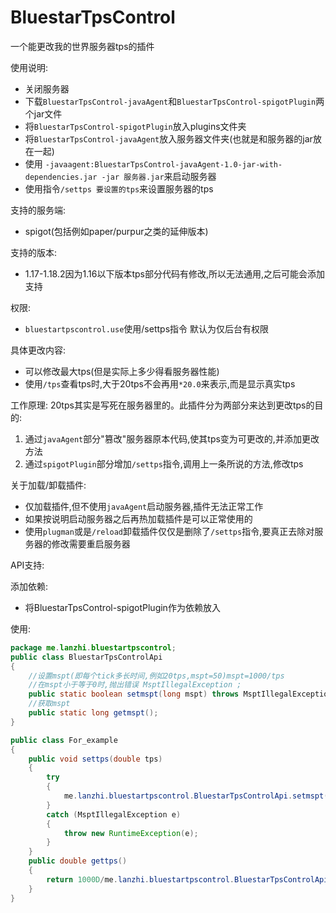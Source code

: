 # BluestarTpsControl
一个能更改我的世界服务器tps的插件

使用说明:
- 关闭服务器
- 下载```BluestarTpsControl-javaAgent```和```BluestarTpsControl-spigotPlugin```两个jar文件
- 将```BluestarTpsControl-spigotPlugin```放入plugins文件夹
- 将```BluestarTpsControl-javaAgent```放入服务器文件夹(也就是和服务器的jar放在一起)
- 使用 ```-javaagent:BluestarTpsControl-javaAgent-1.0-jar-with-dependencies.jar -jar 服务器.jar```来启动服务器
- 使用指令```/settps 要设置的tps```来设置服务器的tps

支持的服务端:
- spigot(包括例如paper/purpur之类的延伸版本)

支持的版本:
- 1.17-1.18.2因为1.16以下版本tps部分代码有修改,所以无法通用,之后可能会添加支持

权限:
- ```bluestartpscontrol.use```使用/settps指令
默认为仅后台有权限

具体更改内容:
- 可以修改最大tps(但是实际上多少得看服务器性能)
- 使用```/tps```查看tps时,大于20tps不会再用```*20.0```来表示,而是显示真实tps

工作原理:
20tps其实是写死在服务器里的。此插件分为两部分来达到更改tps的目的:
1. 通过```javaAgent```部分"篡改"服务器原本代码,使其tps变为可更改的,并添加更改方法
2. 通过```spigotPlugin```部分增加```/settps```指令,调用上一条所说的方法,修改tps

关于加载/卸载插件:
- 仅加载插件,但不使用```javaAgent```启动服务器,插件无法正常工作
- 如果按说明启动服务器之后再热加载插件是可以正常使用的
- 使用```plugman```或是```/reload```卸载插件仅仅是删除了```/settps```指令,要真正去除对服务器的修改需要重启服务器

API支持:

添加依赖:
- 将BluestarTpsControl-spigotPlugin作为依赖放入

使用:
```java
package me.lanzhi.bluestartpscontrol;
public class BluestarTpsControlApi
{ 
    //设置mspt(即每个tick多长时间,例如20tps,mspt=50)mspt=1000/tps
    //在mspt小于等于0时,抛出错误 MsptIllegalException ;
    public static boolean setmspt(long mspt) throws MsptIllegalException;
    //获取mspt
    public static long getmspt();
}

public class For_example
{
    public void settps(double tps)
    {
        try
        {
            me.lanzhi.bluestartpscontrol.BluestarTpsControlApi.setmspt((long)(1000D/tps));
        }
        catch (MsptIllegalException e)
        {
            throw new RuntimeException(e);
        }
    }
    public double gettps()
    {
        return 1000D/me.lanzhi.bluestartpscontrol.BluestarTpsControlApi.getmspt();
    }
}
```